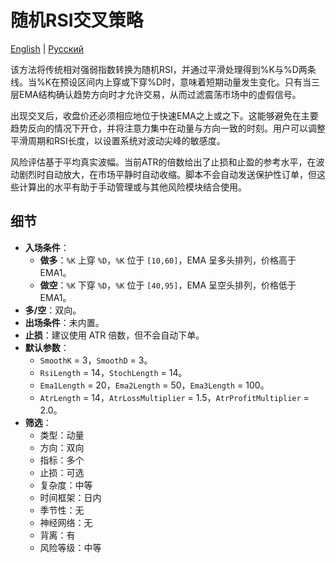 # 随机RSI交叉策略
[English](README.md) | [Русский](README_ru.md)

该方法将传统相对强弱指数转换为随机RSI，并通过平滑处理得到%K与%D两条线。当%K在预设区间内上穿或下穿%D时，意味着短期动量发生变化。只有当三层EMA结构确认趋势方向时才允许交易，从而过滤震荡市场中的虚假信号。

出现交叉后，收盘价还必须相应地位于快速EMA之上或之下。这能够避免在主要趋势反向的情况下开仓，并将注意力集中在动量与方向一致的时刻。用户可以调整平滑周期和RSI长度，以设置系统对波动尖峰的敏感度。

风险评估基于平均真实波幅。当前ATR的倍数给出了止损和止盈的参考水平，在波动剧烈时自动放大，在市场平静时自动收缩。脚本不会自动发送保护性订单，但这些计算出的水平有助于手动管理或与其他风险模块结合使用。

## 细节

- **入场条件**：
  - **做多**：`%K` 上穿 `%D`，`%K` 位于 `[10,60]`，EMA 呈多头排列，价格高于 EMA1。
  - **做空**：`%K` 下穿 `%D`，`%K` 位于 `[40,95]`，EMA 呈空头排列，价格低于 EMA1。
- **多/空**：双向。
- **出场条件**：未内置。
- **止损**：建议使用 ATR 倍数，但不会自动下单。
- **默认参数**：
  - `SmoothK` = 3，`SmoothD` = 3。
  - `RsiLength` = 14，`StochLength` = 14。
  - `Ema1Length` = 20，`Ema2Length` = 50，`Ema3Length` = 100。
  - `AtrLength` = 14，`AtrLossMultiplier` = 1.5，`AtrProfitMultiplier` = 2.0。
- **筛选**：
  - 类型：动量
  - 方向：双向
  - 指标：多个
  - 止损：可选
  - 复杂度：中等
  - 时间框架：日内
  - 季节性：无
  - 神经网络：无
  - 背离：有
  - 风险等级：中等
